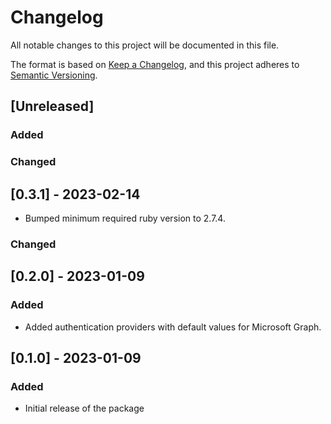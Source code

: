 # Changelog

All notable changes to this project will be documented in this file.

The format is based on [Keep a Changelog](https://keepachangelog.com/en/1.0.0/),
and this project adheres to [Semantic Versioning](https://semver.org/spec/v2.0.0.html).

## [Unreleased]

### Added

### Changed

## [0.3.1] - 2023-02-14
- Bumped minimum required ruby version to 2.7.4.

### Changed

## [0.2.0] - 2023-01-09

### Added

- Added authentication providers with default values for Microsoft Graph.

## [0.1.0] - 2023-01-09

### Added

- Initial release of the package
